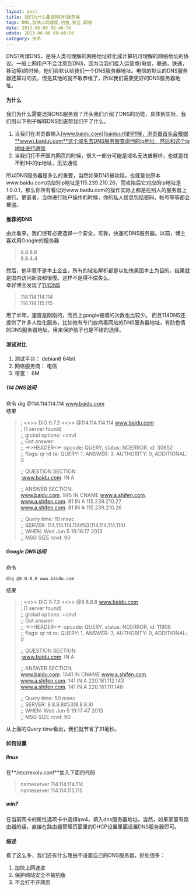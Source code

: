 ```yaml
---
layout: post
title: 我们为什么要选择DNS服务器
tags: DNS,加快上网速度,钓鱼,安全,翻墙
date: 2013-06-06 08:46:56
udate: 2013-06-06 08:46:56
category: 技术
---
```

[baiduurl]: http://www.baidu.com, "百度"
[114url]: http://safe.114dns.com/index.html, "114DNS服务器"

DNS?所谓DNS，是将人类可理解的网络地址转化成计算机可理解的网络地址的协议。一般上网用户不会注意到DNS，因为当我们接入运营商(电信，联通，铁通，移动等)的时候，他们会默认给我们一个DNS服务器地址。电信的默认的DNS服务器还算过的去，但是其他的就不敢恭维了，所以我们需要更好的DNS服务器地址。  

#### 为什么
我们为什么需要选择DNS服务器？开头我们介绍了DNS的功能，具体到实际，我们用以下例子解释DNS到底帮我们干了什么。  
1. 当我们在浏览器输入[www.baidu.com][baiduurl]的时候，浏览器首先会根据**www\.baidu\.com**这个域名去DNS服务器查询他的ip地址，然后和这个ip地址进行通信
2. 当我们打不开国内网页的时候，很大一部分可能是域名无法被解析，也就是找不到1中的ip地址，无法通信
  
所以DNS服务器是多么的重要，当然如果DNS被攻陷，也就是说原本www\.baidu\.com对应的ip地址是115\.239\.210\.26，而攻陷后它对应的ip地址是1\.0\.0\.1，那么你所有看似对www\.baidu\.com的操作实际上都是在别人的服务器上进行。更甚者，当你进行账户操作的时候，你的私人信息包括密码，帐号等等都会被盗。  
  
#### 推荐的DNS
由此看来，我们很有必要选择一个安全，可靠，快速的DNS服务器。以前，博主喜欢用Google的服务器

> 8\.8\.8\.8  
> 8\.8\.4\.4  

然后，他毕竟不是本土企业，所有的域名解析都是以加快美国本土为目的，结果就是国内访问新浪都很慢。这样不是得不偿失么。  
幸好博主发现了[114DNS][114url]  

> 114\.114\.114\.114  
> 114\.114\.115\.115  

用了半年，速度是刚刚的，而且上google被墙的次数也比较少。 而且114DNS还提供了许多人性化服务，比如他有专门放病毒网站的DNS服务器地址，有防色情的DNS服务器地址，用来保护孩子也是不错的选择。  
  
#### 测试对比
1. 测试平台： debian6 64bit
2. 网络服务商： 电信
3. 带宽： 6M 
  
##### 114 DNS访问
命令
    dig @114.114.114.114 www.baidu.com  
结果  
> ; <<>> DiG 9.7.3 <<>> @114.114.114.114 www.baidu.com  
> ; (1 server found)  
> ;; global options: +cmd  
> ;; Got answer:  
> ;; ->>HEADER<<- opcode: QUERY, status: NOERROR, id: 30652  
> ;; flags: qr rd ra; QUERY: 1, ANSWER: 3, AUTHORITY: 0, ADDITIONAL: 0  
>   
> ;; QUESTION SECTION:  
> ;www.baidu.com.			IN	A  
>   
> ;; ANSWER SECTION:  
> www.baidu.com.		995	IN	CNAME	www.a.shifen.com.  
> www.a.shifen.com.	81	IN	A	115.239.210.27  
> www.a.shifen.com.	81	IN	A	115.239.210.26  
>   
> ;; Query time: 19 msec  
> ;; SERVER: 114.114.114.114#53(114.114.114.114)  
> ;; WHEN: Wed Jun  5 19:16:17 2013  
> ;; MSG SIZE  rcvd: 90  
  
##### Google DNS访问
命令

    dig @8.8.8.8 www.baidu.com  

结果  

> ; <<>> DiG 9.7.3 <<>> @8.8.8.8 www.baidu.com  
> ; (1 server found)  
> ;; global options: +cmd  
> ;; Got answer:  
> ;; ->>HEADER<<- opcode: QUERY, status: NOERROR, id: 11906  
> ;; flags: qr rd ra; QUERY: 1, ANSWER: 3, AUTHORITY: 0, ADDITIONAL: 0  
>   
> ;; QUESTION SECTION:  
> ;www.baidu.com.			IN	A  
>   
> ;; ANSWER SECTION:  
> www.baidu.com.		1041	IN	CNAME	www.a.shifen.com.  
> www.a.shifen.com.	141	IN	A	220.181.112.143  
> www.a.shifen.com.	141	IN	A	220.181.111.148  
>   
> ;; Query time: 50 msec  
> ;; SERVER: 8.8.8.8#53(8.8.8.8)  
> ;; WHEN: Wed Jun  5 19:17:47 2013  
> ;; MSG SIZE  rcvd: 90  
  
从上面的*Query time*看出，我们就节省了31毫秒。
  
#### 如何设置
##### linux
在**/etc/resolv.conf**加入下面的代码

> nameserver 114.114.114.114  
> nameserver 114.114.115.115  

##### win7
在当前网卡的属性选项卡中选择ipv4，填入dns服务器地址。当然，如果家里有路由器的话，直接在路由器管理页面里的DHCP设置里面设置DNS服务器即可。
  
#### 综述
看了这么多，我们还有什么理由不设置自己的DNS服务器，好处很多：
1. 加快上网速度
2. 保护网站安全不被钓鱼
3. 不会打不开网页
